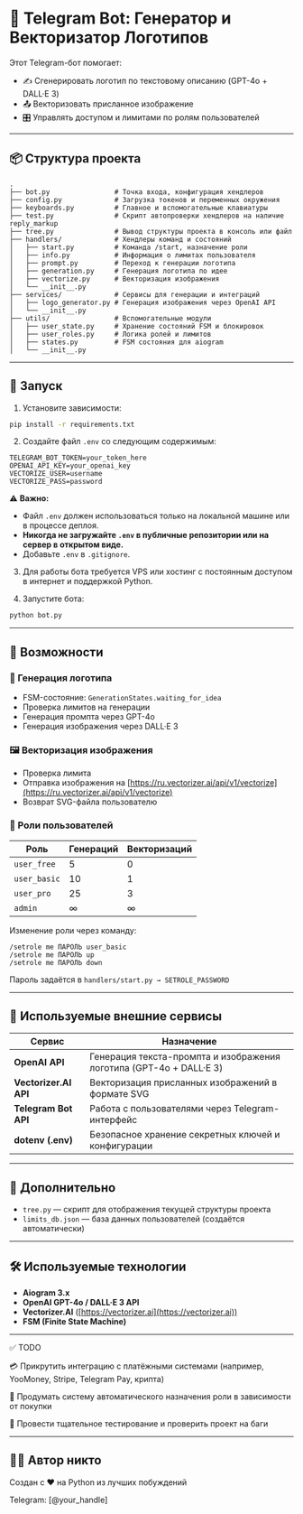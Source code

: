 # 🤖 Telegram Bot: Генератор и Векторизатор Логотипов

Этот Telegram-бот помогает:

* ✍️ Сгенерировать логотип по текстовому описанию (GPT-4o + DALL·E 3)
* 📤 Векторизовать присланное изображение
* 🎛 Управлять доступом и лимитами по ролям пользователей

---

## 📦 Структура проекта

```
.
├── bot.py                # Точка входа, конфигурация хендлеров
├── config.py             # Загрузка токенов и переменных окружения
├── keyboards.py          # Главное и вспомогательные клавиатуры
├── test.py               # Скрипт автопроверки хендлеров на наличие reply_markup
├── tree.py               # Вывод структуры проекта в консоль или файл
├── handlers/             # Хендлеры команд и состояний
│   ├── start.py          # Команда /start, назначение роли
│   ├── info.py           # Информация о лимитах пользователя
│   ├── prompt.py         # Переход к генерации логотипа
│   ├── generation.py     # Генерация логотипа по идее
│   ├── vectorize.py      # Векторизация изображения
│   └── __init__.py
├── services/             # Сервисы для генерации и интеграций
│   ├── logo_generator.py # Генерация изображения через OpenAI API
│   └── __init__.py
├── utils/                # Вспомогательные модули
│   ├── user_state.py     # Хранение состояний FSM и блокировок
│   ├── user_roles.py     # Логика ролей и лимитов
│   ├── states.py         # FSM состояния для aiogram
│   └── __init__.py
```

---

## 🚀 Запуск

1. Установите зависимости:

```bash
pip install -r requirements.txt
```

2. Создайте файл `.env` со следующим содержимым:

```
TELEGRAM_BOT_TOKEN=your_token_here
OPENAI_API_KEY=your_openai_key
VECTORIZE_USER=username
VECTORIZE_PASS=password
```

⚠️ **Важно:**

* Файл `.env` должен использоваться только на локальной машине или в процессе деплоя.
* **Никогда не загружайте `.env` в публичные репозитории или на сервер в открытом виде.**
* Добавьте `.env` в `.gitignore`.

3. Для работы бота требуется VPS или хостинг с постоянным доступом в интернет и поддержкой Python.

4. Запустите бота:

```bash
python bot.py
```

---

## 🧩 Возможности

### 🎨 Генерация логотипа

* FSM-состояние: `GenerationStates.waiting_for_idea`
* Проверка лимитов на генерации
* Генерация промпта через GPT-4o
* Генерация изображения через DALL·E 3

### 🖼 Векторизация изображения

* Проверка лимита
* Отправка изображения на [https://ru.vectorizer.ai/api/v1/vectorize](https://ru.vectorizer.ai/api/v1/vectorize)
* Возврат SVG-файла пользователю

### 👤 Роли пользователей

| Роль         | Генераций | Векторизаций |
| ------------ | --------- | ------------ |
| `user_free`  | 5         | 0            |
| `user_basic` | 10        | 1            |
| `user_pro`   | 25        | 3            |
| `admin`      | ∞         | ∞            |

Изменение роли через команду:

```
/setrole me ПАРОЛЬ user_basic
/setrole me ПАРОЛЬ up
/setrole me ПАРОЛЬ down
```

Пароль задаётся в `handlers/start.py → SETROLE_PASSWORD`

---

## 🔌 Используемые внешние сервисы

| Сервис                | Назначение                                                          |
| --------------------- | ------------------------------------------------------------------- |
| **OpenAI API**        | Генерация текста-промпта и изображения логотипа (GPT-4o + DALL·E 3) |
| **Vectorizer.AI API** | Векторизация присланных изображений в формате SVG                   |
| **Telegram Bot API**  | Работа с пользователями через Telegram-интерфейс                    |
| **dotenv (.env)**     | Безопасное хранение секретных ключей и конфигурации                 |

---

## 📂 Дополнительно

* `tree.py` — скрипт для отображения текущей структуры проекта
* `limits_db.json` — база данных пользователей (создаётся автоматически)

---

## 🛠 Используемые технологии

* **Aiogram 3.x**
* **OpenAI GPT-4o / DALL·E 3 API**
* **Vectorizer.AI** ([https://vectorizer.ai](https://vectorizer.ai))
* **FSM (Finite State Machine)**

---

✅ TODO

💳 Прикрутить интеграцию с платёжными системами (например, YooMoney, Stripe, Telegram Pay, крипта)

🔐 Продумать систему автоматического назначения роли в зависимости от покупки

🐞 Провести тщательное тестирование и проверить проект на баги

---

## 🧑‍💻 Автор никто

Создан с ❤️ на Python из лучших побуждений

Telegram: \[@your\_handle]